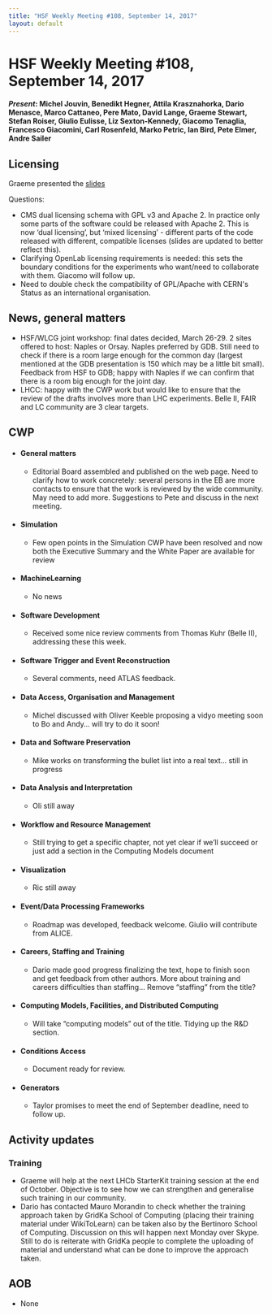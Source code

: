```yaml
---
title: "HSF Weekly Meeting #108, September 14, 2017"
layout: default
---
```


# HSF Weekly Meeting #108, September 14, 2017

#### *Present*: Michel Jouvin, Benedikt Hegner, Attila Krasznahorka, Dario Menasce, Marco Cattaneo, Pere Mato, David Lange, Graeme Stewart, Stefan Roiser, Giulio Eulisse, Liz Sexton-Kennedy, Giacomo Tenaglia, Francesco Giacomini, Carl Rosenfeld,  Marko Petric,  Ian Bird, Pete Elmer, Andre Sailer


## Licensing

Graeme presented the [slides](https://indico.cern.ch/event/665775/contributions/2719913/attachments/1522249/2381941/HSFLicense.pdf)

Questions:
- CMS dual licensing schema with GPL v3 and Apache 2. In practice only some parts of the software could be released with Apache 2.
This is now ‘dual licensing’, but ‘mixed licensing’ - different parts of the code released with different, compatible licenses (slides are updated to better reflect this).
- Clarifying OpenLab licensing requirements is needed: this sets the boundary conditions for the experiments who want/need to collaborate with them. Giacomo will follow up.
- Need to double check the compatibility of GPL/Apache with CERN's Status as an international organisation.


## News, general matters

- HSF/WLCG joint workshop: final dates decided, March 26-29. 2 sites offered to host: Naples or Orsay. Naples preferred by  GDB. Still need to check if there is a room large enough for the common day (largest mentioned at the GDB presentation is 150 which may be a little bit small). Feedback from HSF to GDB; happy with Naples if we can confirm that there is a room big enough for the joint day.
- LHCC: happy with the CWP work but would like to ensure that the review of the drafts involves more than LHC experiments. Belle II, FAIR and LC community are 3 clear targets.

## CWP

-   #### General matters
    - Editorial Board assembled and published on the web page. Need to clarify how to work concretely: several persons in the EB are more contacts to ensure that the work is reviewed by the wide community. May need to add more. Suggestions to Pete and discuss in the next meeting.

-   #### Simulation
	- Few open points in the Simulation CWP have been resolved and now both the Executive Summary and the White Paper are available for review

-   #### MachineLearning

    - No news

-   #### Software Development

    - Received some nice review comments from Thomas Kuhr (Belle II), addressing these this week.

-   #### Software Trigger and Event Reconstruction

    - Several comments, need ATLAS feedback.

-   #### Data Access, Organisation and Management

    - Michel discussed with Oliver Keeble proposing a vidyo meeting soon to Bo and Andy… will try to do it soon!

-   #### Data and Software Preservation

    - Mike works on transforming the bullet list into a real text… still in progress

-   #### Data Analysis and Interpretation

    - Oli still away


-   #### Workflow and Resource Management

    - Still trying to get a specific chapter, not yet clear if we’ll succeed or just add a section in the Computing Models document

-   #### Visualization

    - Ric still away

-   #### Event/Data Processing Frameworks

    - Roadmap was developed, feedback welcome. Giulio will contribute from ALICE.

-   #### Careers, Staffing and Training

    - Dario made good progress finalizing the text, hope to finish soon and get feedback from other authors. More about training and careers difficulties than staffing… Remove “staffing” from the title?

-   #### Computing Models, Facilities, and Distributed Computing

    - Will take “computing models” out of the title. Tidying up the R&D section.


-   #### Conditions Access

    - Document ready for review.

-   #### Generators
    - Taylor promises to meet the end of September deadline, need to follow up.

## Activity updates

### Training

- Graeme will help at the next LHCb StarterKit training session at the end of October. Objective is to see how we can strengthen and generalise such training in our community.
- Dario has contacted Mauro Morandin to check whether the training approach taken by GridKa School of Computing (placing their training material under WikiToLearn) can be taken also by the Bertinoro School of Computing. Discussion on this will happen next Monday over Skype. Still to do is reiterate with GridKa people to complete the uploading of material and understand what can be done to improve the approach taken.

## AOB
- None
